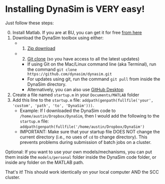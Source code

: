 Installing DynaSim is VERY easy!
================================

Just follow these steps:

0. Install Matlab. If you are at BU, you can get it for free [from here](http://www.bu.edu/tech/services/cccs/desktop/distribution/mathsci/matlab/)
1. Download the DynaSim toolbox using either:
    - 1. [Zip download](https://github.com/DynaSim/DynaSim/archive/master.zip)
    - 2. [Git clone](https://github.com/DynaSim/DynaSim.git) (so you have access to all the latest updates)
      - If using Git on the Mac/Linux command line (aka Terminal), run the command
        `git clone https://github.com/dynasim/dynasim.git`
      - For updates using git, run the command `git pull` from inside the DynaSim directory.
      - Alternatively, you can also use [GitHub Desktop](https://desktop.github.com/)
2. Create a file named `startup.m` in your `Documents/MATLAB` folder
3. Add this line to the `startup.m` file: `addpath(genpath(fullfile('your', 'custom', 'path', 'to', 'DynaSim')))`.
    - Example: If I downloaded the DynaSim code to `/home/austin/Dropbox/DynaSim`, then I would add the following to the `startup.m` file: `addpath(genpath(fullfile('/home/austin/Dropbox/DynaSim')`
    - IMPORTANT: Make sure that your startup file DOES NOT change the current directory (i.e., no uses of `cd` to change directory). This prevents problems during submission of batch jobs on a cluster.

Optional: If you want to use your own models/mechanisms, you can put them inside the `models/personal` folder inside the  DynaSim code folder, or inside any folder on the MATLAB path.

That's it! This should work identically on your local computer AND the SCC cluster.